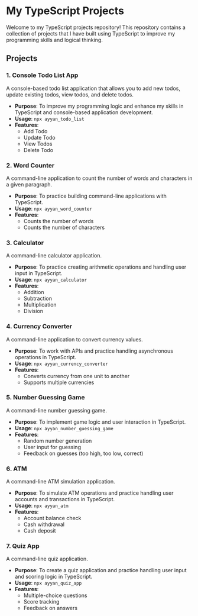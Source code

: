 # My TypeScript Projects

Welcome to my TypeScript projects repository! This repository contains a collection of projects that I have built using TypeScript to improve my programming skills and logical thinking.

## Projects

### 1. Console Todo List App

A console-based todo list application that allows you to add new todos, update existing todos, view todos, and delete todos.

- **Purpose**: To improve my programming logic and enhance my skills in TypeScript and console-based application development.
- **Usage**: `npx ayyan_todo_list`
- **Features**:
  - Add Todo
  - Update Todo
  - View Todos
  - Delete Todo

### 2. Word Counter

A command-line application to count the number of words and characters in a given paragraph.

- **Purpose**: To practice building command-line applications with TypeScript.
- **Usage**: `npx ayyan_word_counter`
- **Features**:
  - Counts the number of words
  - Counts the number of characters

### 3. Calculator

A command-line calculator application.

- **Purpose**: To practice creating arithmetic operations and handling user input in TypeScript.
- **Usage**: `npx ayyan_calculator`
- **Features**:
  - Addition
  - Subtraction
  - Multiplication
  - Division

### 4. Currency Converter

A command-line application to convert currency values.

- **Purpose**: To work with APIs and practice handling asynchronous operations in TypeScript.
- **Usage**: `npx ayyan_currency_converter`
- **Features**:
  - Converts currency from one unit to another
  - Supports multiple currencies

### 5. Number Guessing Game

A command-line number guessing game.

- **Purpose**: To implement game logic and user interaction in TypeScript.
- **Usage**: `npx ayyan_number_guessing_game`
- **Features**:
  - Random number generation
  - User input for guessing
  - Feedback on guesses (too high, too low, correct)

### 6. ATM

A command-line ATM simulation application.

- **Purpose**: To simulate ATM operations and practice handling user accounts and transactions in TypeScript.
- **Usage**: `npx ayyan_atm`
- **Features**:
  - Account balance check
  - Cash withdrawal
  - Cash deposit

### 7. Quiz App

A command-line quiz application.

- **Purpose**: To create a quiz application and practice handling user input and scoring logic in TypeScript.
- **Usage**: `npx ayyan_quiz_app`
- **Features**:
  - Multiple-choice questions
  - Score tracking
  - Feedback on answers
